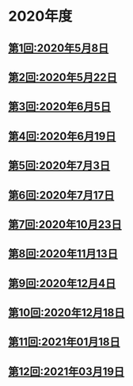 # 2020年度

## [第1回:2020年5月8日](2020-05-08.md)
## [第2回:2020年5月22日](2020-05-22.md)
## [第3回:2020年6月5日](2020-06-05.md)
## [第4回:2020年6月19日](2020-06-19.md)
## [第5回:2020年7月3日](2020-07-03.md)
## [第6回:2020年7月17日](2020-07-17.md)
## [第7回:2020年10月23日](2020-10-23.md)
## [第8回:2020年11月13日](2020-11-13.md)
## [第9回:2020年12月4日](2020-12-04.md)
## [第10回:2020年12月18日](2020-12-18.md)
## [第11回:2021年01月18日](2020-01-18.md)
## [第12回:2021年03月19日](2020-03-19.md)